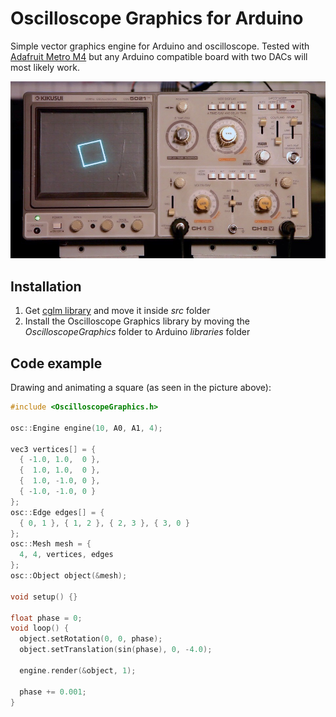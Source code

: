 # Oscilloscope Graphics for Arduino

Simple vector graphics engine for Arduino and oscilloscope. Tested with [Adafruit Metro M4](https://www.adafruit.com/product/3382) but any Arduino compatible board with two DACs will most likely work.

![Picture of oscilloscope running example animation](https://raw.githubusercontent.com/achydenius/oscilloscope-graphics/master/square.jpg)

## Installation

1. Get [cglm library](https://github.com/recp/cglm) and move it inside _src_ folder
2. Install the Oscilloscope Graphics library by moving the _OscilloscopeGraphics_ folder to Arduino _libraries_ folder

## Code example

Drawing and animating a square (as seen in the picture above):

```cpp
#include <OscilloscopeGraphics.h>

osc::Engine engine(10, A0, A1, 4);

vec3 vertices[] = {
  { -1.0, 1.0,  0 },
  {  1.0, 1.0,  0 },
  {  1.0, -1.0, 0 },
  { -1.0, -1.0, 0 }
};
osc::Edge edges[] = {
  { 0, 1 }, { 1, 2 }, { 2, 3 }, { 3, 0 }
};
osc::Mesh mesh = {
  4, 4, vertices, edges
};
osc::Object object(&mesh);

void setup() {}

float phase = 0;
void loop() {
  object.setRotation(0, 0, phase);
  object.setTranslation(sin(phase), 0, -4.0);

  engine.render(&object, 1);

  phase += 0.001;
}
```
